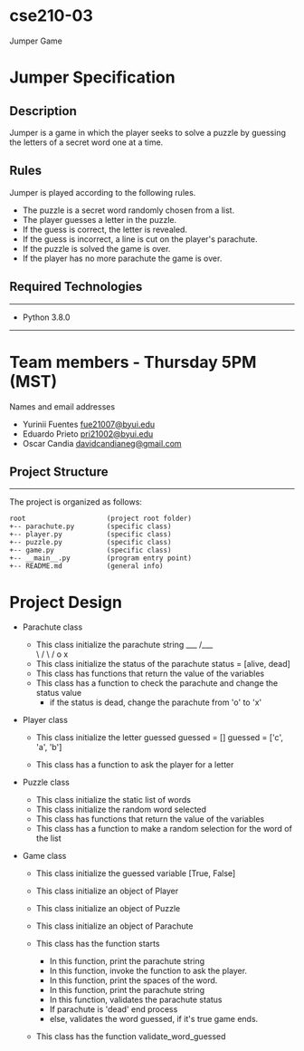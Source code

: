 # cse210-03
Jumper Game

# Jumper Specification
## Description
Jumper is a game in which the player seeks to solve a puzzle by guessing the letters of a secret word one at a time.

## Rules
Jumper is played according to the following rules.

* The puzzle is a secret word randomly chosen from a list.
* The player guesses a letter in the puzzle.
* If the guess is correct, the letter is revealed.
* If the guess is incorrect, a line is cut on the player's parachute.
* If the puzzle is solved the game is over.
* If the player has no more parachute the game is over.

## Required Technologies
---
* Python 3.8.0
---

# Team members - Thursday 5PM (MST)
 Names and email addresses
* Yurinii Fuentes  fue21007@byui.edu 
* Eduardo Prieto  pri21002@byui.edu
* Oscar Candia  davidcandianeg@gmail.com

## Project Structure
---
The project is organized as follows:
```
root                    (project root folder)
+-- parachute.py        (specific class)
+-- player.py           (specific class)
+-- puzzle.py           (specific class)
+-- game.py             (specific class)
+-- __main__.py         (program entry point)
+-- README.md           (general info)
```

# Project Design
* Parachute class
    -   This class initialize the parachute string
             ___
            /___\
            \   /
             \ /
              o x
    -   This class initialize the status of the parachute
        status = [alive, dead]
    -   This class has functions that return the value of the variables
    -   This class has a function to check the parachute and change the status value
        - if the status is dead, change the parachute from 'o' to 'x'

* Player class
    -   This class initialize the letter guessed
        guessed = []
        guessed = ['c', 'a', 'b']
    
    -   This class has a function to ask the player for a letter

* Puzzle class
    -   This class initialize the static list of words
    -   This class initialize the random word selected
    -   This class has functions that return the value of the variables
    -   This class has a function to make a random selection for the word of the list

* Game class
    -   This class initialize the guessed variable [True, False]
    -   This class initialize an object of Player
    -   This class initialize an object of Puzzle
    -   This class initialize an object of Parachute
    -   This class has the function starts
        -   In this function, print the parachute string
        -   In this function, invoke the function to ask the player.
        -   In this function, print the spaces of the word.
        -   In this function, print the parachute string
        -   In this function, validates the parachute status
        -   If parachute is 'dead' end process
        -   else, validates the word guessed, if it's true game ends.
    
    - This class has the function validate_word_guessed